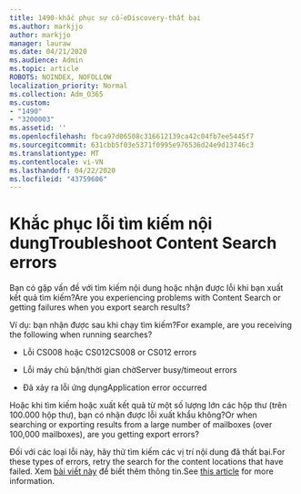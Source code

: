 ```yaml
---
title: 1490-khắc phục sự cố-eDiscovery-thất bại
ms.author: markjjo
author: markjjo
manager: lauraw
ms.date: 04/21/2020
ms.audience: Admin
ms.topic: article
ROBOTS: NOINDEX, NOFOLLOW
localization_priority: Normal
ms.collection: Adm_O365
ms.custom:
- "1490"
- "3200003"
ms.assetid: ''
ms.openlocfilehash: fbca97d06508c316612139ca42c04fb7ee5445f7
ms.sourcegitcommit: 631cbb5f03e5371f0995e976536d24e9d13746c3
ms.translationtype: MT
ms.contentlocale: vi-VN
ms.lasthandoff: 04/22/2020
ms.locfileid: "43759606"
---
```

# <a name="troubleshoot-content-search-errors"></a><span data-ttu-id="333fd-102">Khắc phục lỗi tìm kiếm nội dung</span><span class="sxs-lookup"><span data-stu-id="333fd-102">Troubleshoot Content Search errors</span></span>

<span data-ttu-id="333fd-103">Bạn có gặp vấn đề với tìm kiếm nội dung hoặc nhận được lỗi khi bạn xuất kết quả tìm kiếm?</span><span class="sxs-lookup"><span data-stu-id="333fd-103">Are you experiencing problems with Content Search or getting failures when you export search results?</span></span>

<span data-ttu-id="333fd-104">Ví dụ: bạn nhận được sau khi chạy tìm kiếm?</span><span class="sxs-lookup"><span data-stu-id="333fd-104">For example, are you receiving the following when running searches?</span></span>

- <span data-ttu-id="333fd-105">Lỗi CS008 hoặc CS012</span><span class="sxs-lookup"><span data-stu-id="333fd-105">CS008 or CS012 errors</span></span>

- <span data-ttu-id="333fd-106">Lỗi máy chủ bận/thời gian chờ</span><span class="sxs-lookup"><span data-stu-id="333fd-106">Server busy/timeout errors</span></span>

- <span data-ttu-id="333fd-107">Đã xảy ra lỗi ứng dụng</span><span class="sxs-lookup"><span data-stu-id="333fd-107">Application error occurred</span></span>

<span data-ttu-id="333fd-108">Hoặc khi tìm kiếm hoặc xuất kết quả từ một số lượng lớn các hộp thư (trên 100.000 hộp thư), bạn có nhận được lỗi xuất khẩu không?</span><span class="sxs-lookup"><span data-stu-id="333fd-108">Or when searching or exporting results from a large number of mailboxes (over 100,000 mailboxes), are you getting export errors?</span></span>

<span data-ttu-id="333fd-109">Đối với các loại lỗi này, hãy thử tìm kiếm các vị trí nội dung đã thất bại.</span><span class="sxs-lookup"><span data-stu-id="333fd-109">For these types of errors, retry the search for the content locations that have failed.</span></span> <span data-ttu-id="333fd-110">Xem [bài viết này](https://docs.microsoft.com/office365/securitycompliance/retry-failed-content-search) để biết thêm thông tin.</span><span class="sxs-lookup"><span data-stu-id="333fd-110">See  [this article](https://docs.microsoft.com/office365/securitycompliance/retry-failed-content-search) for more information.</span></span>
